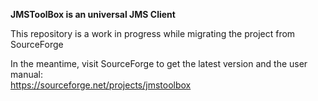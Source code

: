 **JMSToolBox is an universal JMS Client**

This repository is a work in progress while migrating the project from SourceForge

In the meantime, visit SourceForge to get the latest version and the user manual:    
https://sourceforge.net/projects/jmstoolbox


